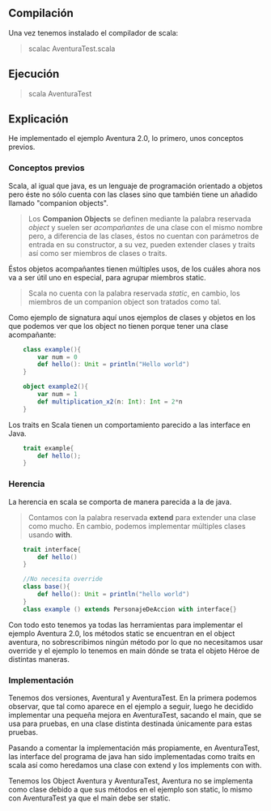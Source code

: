 ## Compilación
Una vez tenemos instalado el compilador de scala:
>scalac AventuraTest.scala

## Ejecución
>scala AventuraTest

## Explicación
He implementado el ejemplo Aventura 2.0, lo primero, unos conceptos previos.
### Conceptos previos
Scala, al igual que java, es un lenguaje de programación orientado a objetos pero éste no sólo cuenta con las clases sino que también tiene un añadido llamado "companion objects".

>Los **Companion Objects** se definen mediante la palabra reservada *object* y suelen ser *acompañantes* de una clase con el mismo nombre pero, a diferencia de las clases, éstos no cuentan con parámetros de entrada en su constructor, a su vez, pueden extender clases y traits así como ser miembros de clases o traits.

Éstos objetos acompañantes tienen múltiples usos, de los cuáles ahora nos va a ser útil uno en especial, para agrupar miembros static.

> Scala no cuenta con la palabra reservada *static*, en cambio, los miembros de un companion object son tratados como tal.

Como ejemplo de signatura aquí unos ejemplos de clases y objetos en los que podemos ver que los object no tienen porque tener una clase acompañante:

```scala
    class example(){
        var num = 0
        def hello(): Unit = println("Hello world")
    }

    object example2(){
        var num = 1
        def multiplication_x2(n: Int): Int = 2*n
    }
```

Los traits en Scala tienen un comportamiento parecido a las interface en Java.

```scala
    trait example{
	    def hello();
    }
```

### Herencia
La herencia en scala se comporta de manera parecida a la de java.
>Contamos con la palabra reservada **extend** para extender una clase como mucho. En cambio, podemos implementar múltiples clases usando **with**.

```scala
    trait interface{
        def hello()
    }

    //No necesita override
    class base(){
        def hello(): Unit = println("hello world")
    }
    class example () extends PersonajeDeAccion with interface{}
```

Con todo esto tenemos ya todas las herramientas para implementar el ejemplo Aventura 2.0, los métodos static se encuentran en el object aventura, no sobrescribimos ningún método por lo que no necesitamos usar override y el ejemplo lo tenemos en main dónde se trata el objeto Héroe de distintas maneras.

### Implementación
Tenemos dos versiones, Aventura1 y AventuraTest. En la primera podemos observar, que tal como aparece en el ejemplo a seguir, luego he decidido implementar una pequeña mejora en AventuraTest, sacando el main, que se usa para pruebas, en una clase distinta destinada únicamente para estas pruebas.

Pasando a comentar la implementación más propiamente, en AventuraTest, las interface del programa de java han sido implementadas como traits en scala así como heredamos una clase con extend y los implements con with.

Tenemos los Object Aventura y AventuraTest, Aventura no se implementa como clase debido a que sus métodos en el ejemplo son static, lo mismo con AventuraTest ya que el main debe ser static.
